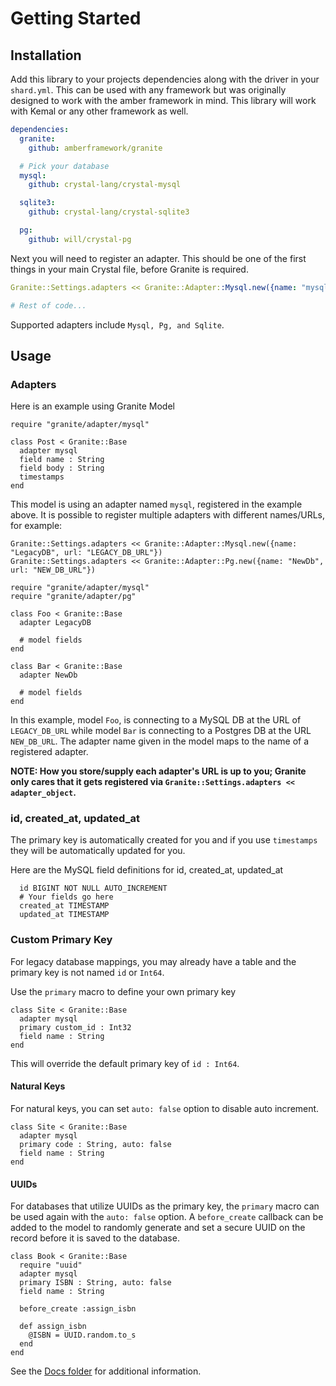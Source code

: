 # Getting Started

## Installation

Add this library to your projects dependencies along with the driver in
your `shard.yml`.  This can be used with any framework but was originally
designed to work with the amber framework in mind.  This library will work
with Kemal or any other framework as well.

```yaml
dependencies:
  granite:
    github: amberframework/granite

  # Pick your database
  mysql:
    github: crystal-lang/crystal-mysql

  sqlite3:
    github: crystal-lang/crystal-sqlite3

  pg:
    github: will/crystal-pg

```

Next you will need to register an adapter.  This should be one of the first things in your main Crystal file, before Granite is required.

```yaml
Granite::Settings.adapters << Granite::Adapter::Mysql.new({name: "mysql", url: "YOUR_DATABASE_URL"})

# Rest of code...
```

Supported adapters include `Mysql, Pg, and Sqlite`.

## Usage

### Adapters

Here is an example using Granite Model

```crystal
require "granite/adapter/mysql"

class Post < Granite::Base
  adapter mysql
  field name : String
  field body : String
  timestamps
end
```

This model is using an adapter named `mysql`, registered in the example above.  It is possible to register multiple adapters with different names/URLs, for example:

```Crystal
Granite::Settings.adapters << Granite::Adapter::Mysql.new({name: "LegacyDB", url: "LEGACY_DB_URL"})
Granite::Settings.adapters << Granite::Adapter::Pg.new({name: "NewDb", url: "NEW_DB_URL"})
```

```Crystal
require "granite/adapter/mysql"
require "granite/adapter/pg"

class Foo < Granite::Base
  adapter LegacyDB
  
  # model fields
end

class Bar < Granite::Base
  adapter NewDb
  
  # model fields
end
```

In this example, model `Foo`, is connecting to a MySQL DB at the URL of `LEGACY_DB_URL` while model `Bar` is connecting to a Postgres DB at the URL `NEW_DB_URL`.  The adapter name given in the model maps to the name of a registered adapter. 

**NOTE: How you store/supply each adapter's URL is up to you; Granite only cares that it gets registered via `Granite::Settings.adapters << adapter_object`.**

### id, created_at, updated_at

The primary key is automatically created for you and if you use `timestamps` they will be
automatically updated for you.

Here are the MySQL field definitions for id, created_at, updated_at

```mysql
  id BIGINT NOT NULL AUTO_INCREMENT
  # Your fields go here
  created_at TIMESTAMP
  updated_at TIMESTAMP
```

### Custom Primary Key

For legacy database mappings, you may already have a table and the primary key is not named `id` or `Int64`.

Use the `primary` macro to define your own primary key

```crystal
class Site < Granite::Base
  adapter mysql
  primary custom_id : Int32
  field name : String
end
```

This will override the default primary key of `id : Int64`.

#### Natural Keys

For natural keys, you can set `auto: false` option to disable auto increment.

```crystal
class Site < Granite::Base
  adapter mysql
  primary code : String, auto: false
  field name : String
end
```

#### UUIDs

For databases that utilize UUIDs as the primary key, the `primary` macro can be used again with the `auto: false` option.  A `before_create` callback can be added to the model to randomly generate and set a secure UUID on the record before it is saved to the database.

```crystal
class Book < Granite::Base
  require "uuid"
  adapter mysql
  primary ISBN : String, auto: false
  field name : String

  before_create :assign_isbn

  def assign_isbn
    @ISBN = UUID.random.to_s
  end
end
```



See the [Docs folder](./) for additional information.